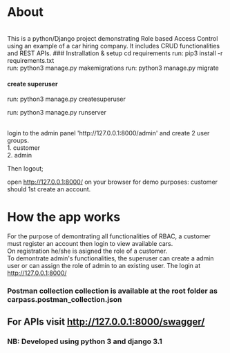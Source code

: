 # About 
<br/>
This is a python/Django project demonstrating Role based Access Control using an example of a car hiring company. It includes CRUD functionalities and REST APIs.  
### Instrallation & setup
cd requirements  
run: pip3 install -r requirements.txt  
<br/>
run: python3 manage.py makemigrations  
run: python3 manage.py migrate  

#### create superuser  
run: python3 manage.py createsuperuser<br />

run: python3 manage.py runserver <br />

<br>
login to the admin panel 'http://127.0.0.1:8000/admin' and create 2 user groups.<br />
1. customer<br />
2. admin<br />

Then logout;


open http://127.0.0.1:8000/ on your browser
for demo purposes: customer should 1st create an account.

# How the app works
For the purpose of demontrating all functionalities of RBAC, a customer must register an account then login to view available cars.<br/>
On registration he/she is asigned the role of a customer.<br/>
To demontrate admin's functionalities, the superuser can create a admin user or can assign the role of admin to an existing user. The login at http://127.0.0.1:8000/ <br/>

### Postman collection collection is available at the root folder as carpass.postman_collection.json  

## For APIs visit http://127.0.0.1:8000/swagger/



### NB: Developed using python 3 and django 3.1 <br /> 
